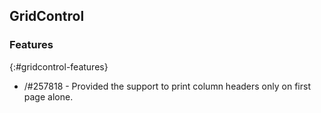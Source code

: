 ## GridControl
 
### Features
{:#gridcontrol-features}

* /#257818 - Provided the support to print column headers only on first page alone.
